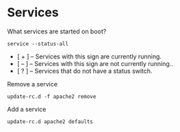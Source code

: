 # Services

What services are started on boot?

    service --status-all

- [ + ] – Services with this sign are currently running.
- [ – ] – Services with this sign are not currently running..
- [ ? ] – Services that do not have a status switch.

Remove a service

    update-rc.d -f apache2 remove

Add a service

    update-rc.d apache2 defaults


